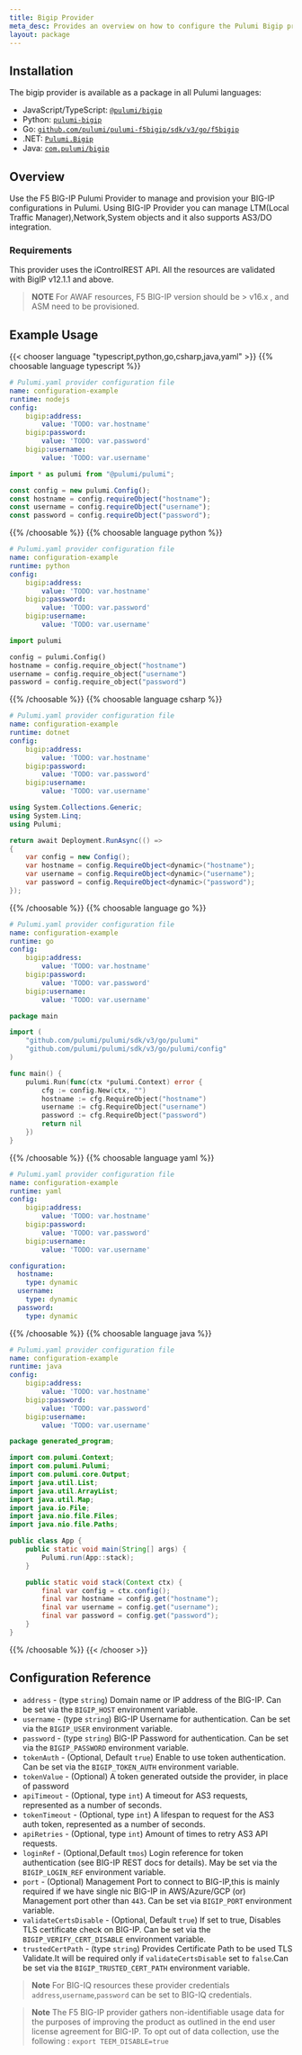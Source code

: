 ```yaml
---
title: Bigip Provider
meta_desc: Provides an overview on how to configure the Pulumi Bigip provider.
layout: package
---
```

## Installation

The bigip provider is available as a package in all Pulumi languages:

* JavaScript/TypeScript: [`@pulumi/bigip`](https://www.npmjs.com/package/@pulumi/bigip)
* Python: [`pulumi-bigip`](https://pypi.org/project/pulumi-bigip/)
* Go: [`github.com/pulumi/pulumi-f5bigip/sdk/v3/go/f5bigip`](https://github.com/pulumi/pulumi-bigip)
* .NET: [`Pulumi.Bigip`](https://www.nuget.org/packages/Pulumi.Bigip)
* Java: [`com.pulumi/bigip`](https://central.sonatype.com/artifact/com.pulumi/bigip)
## Overview
Use the F5 BIG-IP Pulumi Provider to manage and provision your BIG-IP
configurations in Pulumi. Using BIG-IP Provider you can manage LTM(Local Traffic Manager),Network,System objects and it also supports AS3/DO integration.
### Requirements

This provider uses the iControlREST API. All the resources are validated with BigIP v12.1.1 and above.

> **NOTE** For AWAF resources, F5 BIG-IP version should be > v16.x , and ASM need to be provisioned.
## Example Usage

{{< chooser language "typescript,python,go,csharp,java,yaml" >}}
{{% choosable language typescript %}}
```yaml
# Pulumi.yaml provider configuration file
name: configuration-example
runtime: nodejs
config:
    bigip:address:
        value: 'TODO: var.hostname'
    bigip:password:
        value: 'TODO: var.password'
    bigip:username:
        value: 'TODO: var.username'

```
```typescript
import * as pulumi from "@pulumi/pulumi";

const config = new pulumi.Config();
const hostname = config.requireObject("hostname");
const username = config.requireObject("username");
const password = config.requireObject("password");
```
{{% /choosable %}}
{{% choosable language python %}}
```yaml
# Pulumi.yaml provider configuration file
name: configuration-example
runtime: python
config:
    bigip:address:
        value: 'TODO: var.hostname'
    bigip:password:
        value: 'TODO: var.password'
    bigip:username:
        value: 'TODO: var.username'

```
```python
import pulumi

config = pulumi.Config()
hostname = config.require_object("hostname")
username = config.require_object("username")
password = config.require_object("password")
```
{{% /choosable %}}
{{% choosable language csharp %}}
```yaml
# Pulumi.yaml provider configuration file
name: configuration-example
runtime: dotnet
config:
    bigip:address:
        value: 'TODO: var.hostname'
    bigip:password:
        value: 'TODO: var.password'
    bigip:username:
        value: 'TODO: var.username'

```
```csharp
using System.Collections.Generic;
using System.Linq;
using Pulumi;

return await Deployment.RunAsync(() =>
{
    var config = new Config();
    var hostname = config.RequireObject<dynamic>("hostname");
    var username = config.RequireObject<dynamic>("username");
    var password = config.RequireObject<dynamic>("password");
});

```
{{% /choosable %}}
{{% choosable language go %}}
```yaml
# Pulumi.yaml provider configuration file
name: configuration-example
runtime: go
config:
    bigip:address:
        value: 'TODO: var.hostname'
    bigip:password:
        value: 'TODO: var.password'
    bigip:username:
        value: 'TODO: var.username'

```
```go
package main

import (
	"github.com/pulumi/pulumi/sdk/v3/go/pulumi"
	"github.com/pulumi/pulumi/sdk/v3/go/pulumi/config"
)

func main() {
	pulumi.Run(func(ctx *pulumi.Context) error {
		cfg := config.New(ctx, "")
		hostname := cfg.RequireObject("hostname")
		username := cfg.RequireObject("username")
		password := cfg.RequireObject("password")
		return nil
	})
}
```
{{% /choosable %}}
{{% choosable language yaml %}}
```yaml
# Pulumi.yaml provider configuration file
name: configuration-example
runtime: yaml
config:
    bigip:address:
        value: 'TODO: var.hostname'
    bigip:password:
        value: 'TODO: var.password'
    bigip:username:
        value: 'TODO: var.username'

```
```yaml
configuration:
  hostname:
    type: dynamic
  username:
    type: dynamic
  password:
    type: dynamic
```
{{% /choosable %}}
{{% choosable language java %}}
```yaml
# Pulumi.yaml provider configuration file
name: configuration-example
runtime: java
config:
    bigip:address:
        value: 'TODO: var.hostname'
    bigip:password:
        value: 'TODO: var.password'
    bigip:username:
        value: 'TODO: var.username'

```
```java
package generated_program;

import com.pulumi.Context;
import com.pulumi.Pulumi;
import com.pulumi.core.Output;
import java.util.List;
import java.util.ArrayList;
import java.util.Map;
import java.io.File;
import java.nio.file.Files;
import java.nio.file.Paths;

public class App {
    public static void main(String[] args) {
        Pulumi.run(App::stack);
    }

    public static void stack(Context ctx) {
        final var config = ctx.config();
        final var hostname = config.get("hostname");
        final var username = config.get("username");
        final var password = config.get("password");
    }
}
```
{{% /choosable %}}
{{< /chooser >}}
## Configuration Reference

- `address` - (type `string`) Domain name or IP address of the BIG-IP. Can be set via the `BIGIP_HOST` environment variable.
- `username` - (type `string`) BIG-IP Username for authentication. Can be set via the `BIGIP_USER` environment variable.
- `password` - (type `string`) BIG-IP Password for authentication. Can be set via the `BIGIP_PASSWORD` environment variable.
- `tokenAuth` - (Optional, Default `true`) Enable to use token authentication. Can be set via the `BIGIP_TOKEN_AUTH` environment variable.
- `tokenValue` - (Optional) A token generated outside the provider, in place of password
- `apiTimeout` - (Optional, type `int`) A timeout for AS3 requests, represented as a number of seconds.
- `tokenTimeout` - (Optional, type `int`) A lifespan to request for the AS3 auth token, represented as a number of seconds.
- `apiRetries` - (Optional, type `int`) Amount of times to retry AS3 API requests.
- `loginRef` - (Optional,Default `tmos`) Login reference for token authentication (see BIG-IP REST docs for details). May be set via the `BIGIP_LOGIN_REF` environment variable.
- `port` - (Optional) Management Port to connect to BIG-IP,this is mainly required if we have single nic BIG-IP in AWS/Azure/GCP (or) Management port other than `443`. Can be set via `BIGIP_PORT` environment variable.
- `validateCertsDisable` - (Optional, Default `true`) If set to true, Disables TLS certificate check on BIG-IP. Can be set via the `BIGIP_VERIFY_CERT_DISABLE` environment variable.
- `trustedCertPath` - (type `string`) Provides Certificate Path to be used TLS Validate.It will be required only if `validateCertsDisable` set to `false`.Can be set via the `BIGIP_TRUSTED_CERT_PATH` environment variable.

> **Note** For BIG-IQ resources these provider credentials `address`,`username`,`password` can be set to BIG-IQ credentials.

> **Note** The F5 BIG-IP provider gathers non-identifiable usage data for the purposes of improving the product as outlined in the end user license agreement for BIG-IP. To opt out of data collection, use the following : `export TEEM_DISABLE=true`